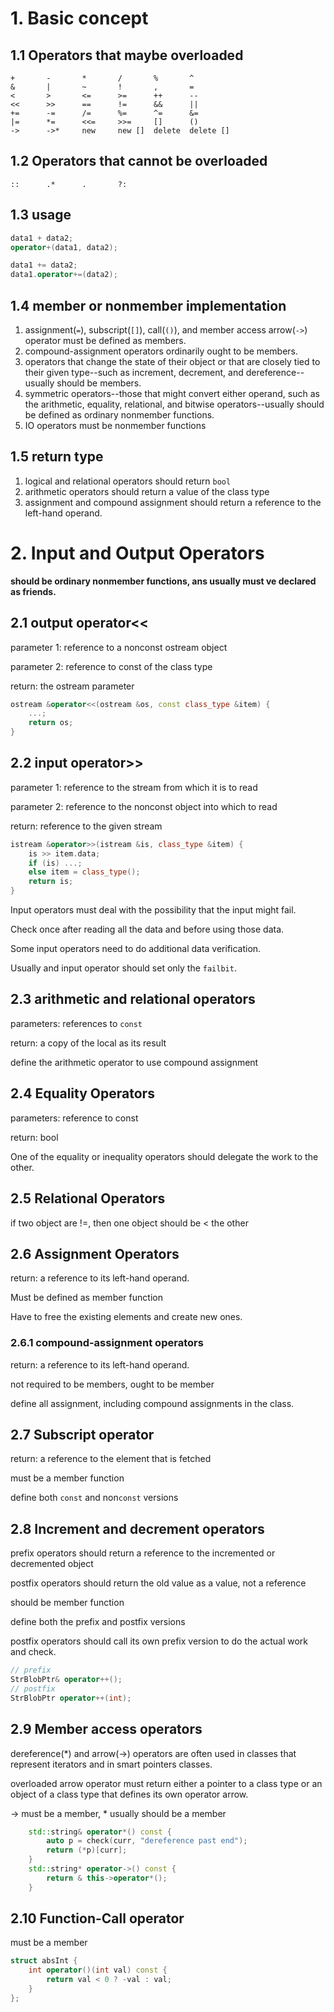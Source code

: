 # 1. Basic concept

## 1.1 Operators that maybe overloaded

```
+ 		- 		* 		/ 		% 		^
& 		| 		~ 		! 		, 		=
< 		> 		<= 		>= 		++ 		--
<<	 	>> 		== 		!= 		&& 		||
+= 		-= 		/= 		%= 		^= 		&=
|= 		*= 		<<= 	>>= 	[] 		()
-> 		->* 	new 	new [] 	delete 	delete []
```

## 1.2 Operators that cannot be overloaded

```
::		.*		.		?:
```

## 1.3 usage

```c++
data1 + data2;
operator+(data1, data2);

data1 += data2;
data1.operator+=(data2);
```

## 1.4 member or nonmember implementation

1. assignment(`=`), subscript(`[]`), call(`()`), and member access arrow(`->`) operator must be defined as members.
2. compound-assignment operators ordinarily ought to be members.
3. operators that change the state of their object or that are closely tied to their given type--such as increment, decrement, and dereference--usually should be members.
4. symmetric operators--those that might convert either operand, such as the arithmetic, equality, relational, and bitwise operators--usually should be defined as ordinary nonmember functions.
5. IO operators must be nonmember functions

## 1.5 return type

1. logical and relational operators should return `bool`
2. arithmetic operators should return a value of the class type
3. assignment and compound assignment should return a reference to the left-hand operand.

# 2. Input and Output Operators

**should be ordinary nonmember functions, ans usually must ve declared as friends.**

## 2.1 output operator<<

parameter 1: reference to a nonconst ostream object

parameter 2: reference to const of the class type

return: the ostream parameter

```c++
ostream &operator<<(ostream &os, const class_type &item) {
    ...;
    return os;
}
```

## 2.2 input operator>>

parameter 1: reference to the stream from which it is to read

parameter 2: reference to the nonconst object into which to read

return: reference to the given stream

```c++
istream &operator>>(istream &is, class_type &item) {
    is >> item.data;
    if (is) ...;
    else item = class_type();
    return is;
}
```

Input operators must deal with the possibility that the input might fail.

Check once after reading all the data and before using those data.



Some input operators need to do additional data verification.

Usually and input operator should set only the `failbit`.

## 2.3 arithmetic and relational operators

parameters: references to `const`

return: a copy of the local as its result

define the arithmetic operator to use compound assignment

## 2.4 Equality Operators

parameters: reference to const

return: bool

One of the equality or inequality operators should delegate the work to the other.

## 2.5 Relational Operators

if two object are !=, then one object should be < the other

## 2.6 Assignment Operators

return: a reference to its left-hand operand.

Must be defined as member function

Have to free the existing elements and create new ones.

### 2.6.1 compound-assignment operators

return: a reference to its left-hand operand.

not required to be members, ought to be member

define all assignment, including compound assignments in the class.

## 2.7 Subscript operator

return: a reference to the element that is fetched

must be a member function

define both `const` and non`const` versions

## 2.8 Increment and decrement operators

prefix operators should return a reference to the incremented or decremented object

postfix operators should return the old value as a value, not a reference

should be member function

define both the prefix and postfix versions

postfix operators should call its own prefix version to do the actual work and check.

```c++
// prefix 
StrBlobPtr& operator++();
// postfix
StrBlobPtr operator++(int);
```

## 2.9 Member access operators

dereference(*) and arrow(->) operators are often used in classes that represent iterators and in smart pointers classes.

overloaded arrow operator must return either a pointer to a class type or an object of a class type that defines its own operator arrow.

-> must be a member, * usually should be a member

```c++
    std::string& operator*() const {
        auto p = check(curr, "dereference past end");
        return (*p)[curr];
    }
    std::string* operator->() const {
        return & this->operator*();
    }
```

## 2.10 Function-Call operator

must be a member

```c++
struct absInt {
    int operator()(int val) const {
        return val < 0 ? -val : val;
    }
};
```

